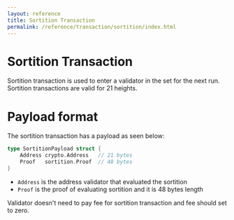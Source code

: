 ```yaml
---
layout: reference
title: Sortition Transaction
permalink: /reference/transaction/sortition/index.html
---
```


# Sortition Transaction

Sortition transaction is used to enter a validator in the set for the next run. Sortition
transactions are valid for 21 heights.

# Payload format

The sortition transaction has a payload as seen below:

```go
type SortitionPayload struct {
    Address crypto.Address   // 21 bytes
    Proof   sortition.Proof  // 48 bytes
}
```

- `Address` is the address validator that evaluated the sortition
- `Proof` is the proof of evaluating sortition and it is 48 bytes length

Validator doesn't need to pay fee for sortition transaction and fee should set to zero.
